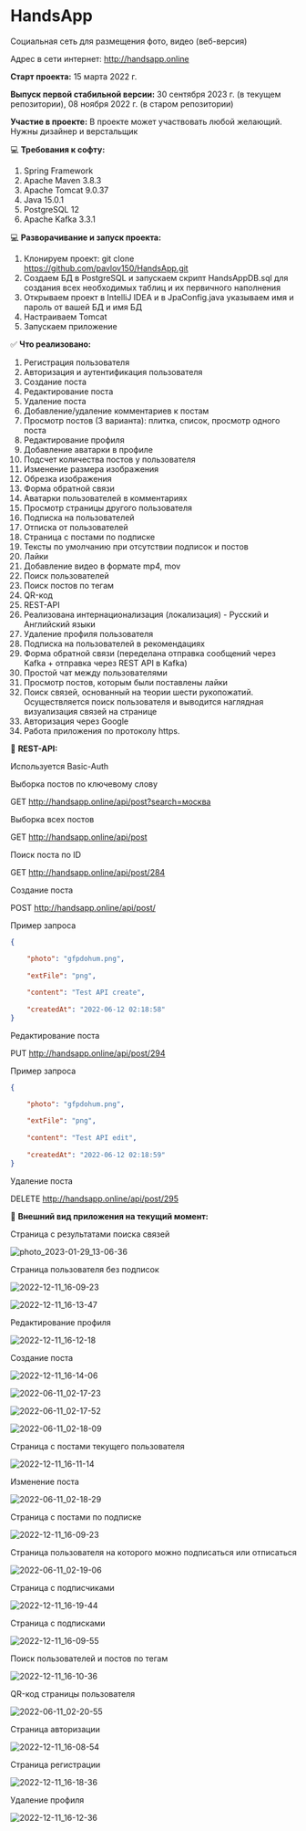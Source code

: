 # HandsApp
Социальная сеть для размещения фото, видео (веб-версия)

Адрес в сети интернет: http://handsapp.online

**Старт проекта:** 15 марта 2022 г.

**Выпуск первой стабильной версии:** 30 сентября 2023 г. (в текущем репозитории), 08 ноября 2022 г. (в старом репозитории)

**Участие в проекте:**
В проекте может участвовать любой желающий. Нужны дизайнер и верстальщик

:computer: **Требования к софту:**
1. Spring Framework
2. Apache Maven 3.8.3
3. Apache Tomcat 9.0.37
4. Java 15.0.1
5. PostgreSQL 12
6. Apache Kafka 3.3.1

:computer: **Разворачивание и запуск проекта:**
1. Клонируем проект: git clone https://github.com/pavlov150/HandsApp.git
2. Создаем БД в PostgreSQL и запускаем скрипт HandsAppDB.sql для создания всех необходимых таблиц и их первичного наполнения
3. Открываем проект в IntelliJ IDEA и в JpaConfig.java указываем имя и пароль от вашей БД и имя БД
4. Настраиваем Tomcat
5. Запускаем приложение

:white_check_mark: **Что реализовано:**
1. Регистрация пользователя
2. Авторизация и аутентификация пользователя
3. Создание поста
4. Редактирование поста
5. Удаление поста
6. Добавление/удаление комментариев к постам
7. Просмотр постов (3 варианта): плитка, список, просмотр одного поста
8. Редактирование профиля
9. Добавление аватарки в профиле
10. Подсчет количества постов у пользователя
11. Изменение размера изображения
12. Обрезка изображения
13. Форма обратной связи
14. Аватарки пользователей в комментариях
15. Просмотр страницы другого пользователя
16. Подписка на пользователей
17. Отписка от пользователей
18. Страница с постами по подписке
19. Тексты по умолчанию при отсутствии подписок и постов
20. Лайки
21. Добавление видео в формате mp4, mov
22. Поиск пользователей
23. Поиск постов по тегам
24. QR-код
25. REST-API
26. Реализована интернационализация (локализация) - Русский и Английский языки
27. Удаление профиля пользователя
28. Подписка на пользователей в рекомендациях
29. Форма обратной связи (переделана отправка сообщений через Kafka + отправка через REST API в Kafka)
30. Простой чат между пользователями
31. Просмотр постов, которым были поставлены лайки
32. Поиск связей, основанный на теории шести рукопожатий. Осуществляется поиск пользователя и выводится наглядная визуализация связей на странице
33. Авторизация через Google
34. Работа приложения по протоколу https.

:abcd: **REST-API:**

Используется Basic-Auth

Выборка постов по ключевому слову

GET http://handsapp.online/api/post?search=москва


Выборка всех постов

GET http://handsapp.online/api/post


Поиск поста по ID

GET http://handsapp.online/api/post/284


Создание поста

POST http://handsapp.online/api/post/

Пример запроса

```json
{

    "photo": "gfpdohum.png",
    
    "extFile": "png",
    
    "content": "Test API create",
    
    "createdAt": "2022-06-12 02:18:58"
}
```

Редактирование поста

PUT http://handsapp.online/api/post/294

Пример запроса

```json
{

    "photo": "gfpdohum.png",
    
    "extFile": "png",
    
    "content": "Test API edit",
    
    "createdAt": "2022-06-12 02:18:59"
}
```

Удаление поста

DELETE http://handsapp.online/api/post/295


:iphone: **Внешний вид приложения на текущий момент:**

Страница c результатами поиска связей

![photo_2023-01-29_13-06-36](https://user-images.githubusercontent.com/15989675/224484659-9fd00c35-0e5f-4882-b5b9-7be9bc7aa1de.jpg)

Страница пользователя без подписок

![2022-12-11_16-09-23](https://user-images.githubusercontent.com/15989675/206905853-dcd85916-4795-4070-8738-f49a0cb8144f.jpg)

![2022-12-11_16-13-47](https://user-images.githubusercontent.com/15989675/206905867-8f90f421-6bc6-4792-96fd-b0034deec64c.jpg)

Редактирование профиля

![2022-12-11_16-12-18](https://user-images.githubusercontent.com/15989675/206905873-f514dc47-253a-454b-9599-fd446d311a8e.jpg)

Создание поста

![2022-12-11_16-14-06](https://user-images.githubusercontent.com/15989675/206905885-ffe85b44-8787-46ce-9838-bfff98a3ad6e.jpg)

![2022-06-11_02-17-23](https://user-images.githubusercontent.com/15989675/173162100-e1d511b5-d6eb-46e4-a581-c821376ea52c.jpg)

![2022-06-11_02-17-52](https://user-images.githubusercontent.com/15989675/173162104-92728f23-4513-44bf-820a-aa80d1ba76ab.jpg)

![2022-06-11_02-18-09](https://user-images.githubusercontent.com/15989675/173162139-71dc521b-af7b-4e61-ad51-15b13dd21d26.jpg)

Страница с постами текущего пользователя

![2022-12-11_16-11-14](https://user-images.githubusercontent.com/15989675/206905905-f1f8a51f-8c6d-4c6b-9b44-66336cf63700.jpg)

Изменение поста

![2022-06-11_02-18-29](https://user-images.githubusercontent.com/15989675/173162194-d93f375d-b7b9-41f9-aa32-1e3cb000c1ba.jpg)

Страница с постами по подписке

![2022-12-11_16-09-23](https://user-images.githubusercontent.com/15989675/206905928-7cb3ed88-a8fc-4ac8-a67c-8ed057b3431c.jpg)

Страница пользователя на которого можно подписаться или отписаться

![2022-06-11_02-19-06](https://user-images.githubusercontent.com/15989675/173162299-cf8b966c-f69a-47ad-be12-d0912da7ee66.jpg)

Страница с подписчиками

![2022-12-11_16-19-44](https://user-images.githubusercontent.com/15989675/206906063-94b7bfbc-e142-495d-a1dd-eaa4fb47716e.jpg)

Страница с подписками

![2022-12-11_16-09-55](https://user-images.githubusercontent.com/15989675/206906031-75b605de-0004-4904-b7ed-dd7dd2792818.jpg)

Поиск пользователей и постов по тегам

![2022-12-11_16-10-36](https://user-images.githubusercontent.com/15989675/206905966-ab7f90a1-f2ad-4189-b85c-9910fb08f8e7.jpg)

QR-код страницы пользователя

![2022-06-11_02-20-55](https://user-images.githubusercontent.com/15989675/173162398-5de577e3-aef2-413e-9548-57ea1e6b943f.jpg)

Страница авторизации

![2022-12-11_16-08-54](https://user-images.githubusercontent.com/15989675/206905990-7460c7a7-1508-4504-9248-cb779fba9149.jpg)

Страница регистрации

![2022-12-11_16-18-36](https://user-images.githubusercontent.com/15989675/206906008-748b61e3-5c4f-46ac-9309-cc375f70d205.jpg)

Удаление профиля

![2022-12-11_16-12-36](https://user-images.githubusercontent.com/15989675/206906100-d49f3e03-48b1-49a6-9295-ec584d1de4c9.jpg)
